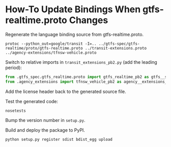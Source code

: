 # How-To Update Bindings When gtfs-realtime.proto Changes

Regenerate the language binding source from gtfs-realtime.proto.

```
protoc --python_out=google/transit -I=.. ../gtfs-spec/gtfs-realtime/proto/gtfs-realtime.proto ../transit-extensions.proto ../agency-extensions/tfnsw-vehicle.proto
```

Switch to relative imports in `transit_extensions_pb2.py` (add the leading period):

```python
from .gtfs_spec.gtfs_realtime.proto import gtfs_realtime_pb2 as gtfs__spec_dot_gtfs__realtime_dot_proto_dot_gtfs__realtime__pb2
from .agency_extensions import tfnsw_vehicle_pb2 as agency__extensions_dot_tfnsw__vehicle__pb2
```


Add the license header back to the generated source file.

Test the generated code:

```
nosetests
````

Bump the version number in `setup.py`.

Build and deploy the package to PyPI.

```
python setup.py register sdist bdist_egg upload
```
